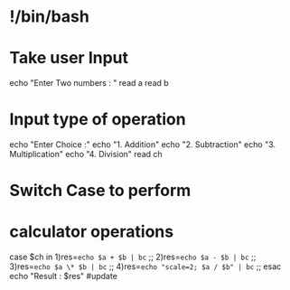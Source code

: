  
# !/bin/bash

# Take user Input
echo "Enter Two numbers : "
read a
read b

# Input type of operation
echo "Enter Choice :"
echo "1. Addition"
echo "2. Subtraction"
echo "3. Multiplication"
echo "4. Division"
read ch

# Switch Case to perform
# calculator operations
case $ch in
1)res=`echo $a + $b | bc`
;;
2)res=`echo $a - $b | bc`
;;
3)res=`echo $a \* $b | bc`
;;
4)res=`echo "scale=2; $a / $b" | bc`
;;
esac
echo "Result : $res"
#update